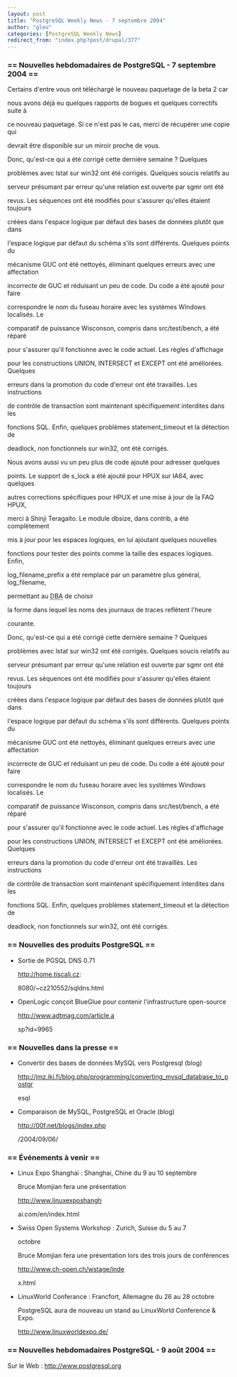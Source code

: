 ```yaml
---
layout: post
title: "PostgreSQL Weekly News - 7 septembre 2004"
author: "gleu"
categories: [PostgreSQL Weekly News]
redirect_from: "index.php?post/drupal/377"
---
```



<h3>== Nouvelles hebdomadaires de PostgreSQL - 7 septembre 2004 ==</h3>

<p>Certains d'entre vous ont téléchargé le nouveau paquetage de la beta 2 car

nous avons déjà eu quelques rapports de bogues et quelques correctifs suite à

ce nouveau paquetage. Si ce n'est pas le cas, merci de récupérer une copie qui

devrait être disponible sur un miroir proche de vous.

</p>

<p>Donc, qu'est-ce qui a été corrigé cette dernière semaine&nbsp;? Quelques

problèmes avec lstat sur win32 ont été corrigés. Quelques soucis relatifs au

serveur présumant par erreur qu'une relation est ouverte par sgmr ont été

revus. Les séquences ont été modifiés pour s'assurer qu'elles étaient toujours

créées dans l'espace logique par défaut des bases de données plutôt que dans

l'espace logique par défaut du schéma s'ils sont différents. Quelques points du

mécanisme GUC ont été nettoyés, éliminant quelques erreurs avec une affectation

incorrecte de GUC et réduisant un peu de code. Du code a été ajouté pour faire

correspondre le nom du fuseau horaire avec les systèmes Windows localisés. Le

comparatif de puissance Wisconson, compris dans src/test/bench, a été réparé

pour s'assurer qu'il fonctionne avec le code actuel. Les règles d'affichage

pour les constructions UNION, INTERSECT et EXCEPT ont été améliorées. Quelques

erreurs dans la promotion du code d'erreur ont été travaillés. Les instructions

de contrôle de transaction sont maintenant spécifiquement interdites dans les

fonctions SQL. Enfin, quelques problèmes statement_timeout et la détection de

deadlock, non fonctionnels sur win32, ont été corrigés.</p>

<p>Nous avons aussi vu un peu plus de code ajouté pour adresser quelques

points. Le support de s_lock a été ajouté pour HPUX sur IA64, avec quelques

autres corrections spécifiques pour HPUX et une mise à jour de la FAQ HPUX,

merci à Shinji Teragaito. Le module dbsize, dans contrib, a été complètement

mis à jour pour les espaces logiques, en lui ajoutant quelques nouvelles

fonctions pour tester des points comme la taille des espaces logiques. Enfin,

log_filename_prefix a été remplacé par un paramètre plus général, log_filename,

permettant au <acronym title="DataBase Administrator">DBA</acronym> de choisir

la forme dans lequel les noms des journaux de traces reflètent l'heure

courante.</p>

<p>Donc, qu'est-ce qui a été corrigé cette dernière semaine&nbsp;? Quelques

problèmes avec lstat sur win32 ont été corrigés. Quelques soucis relatifs au

serveur présumant par erreur qu'une relation est ouverte par sgmr ont été

revus. Les séquences ont été modifiés pour s'assurer qu'elles étaient toujours

créées dans l'espace logique par défaut des bases de données plutôt que dans

l'espace logique par défaut du schéma s'ils sont différents. Quelques points du

mécanisme GUC ont été nettoyés, éliminant quelques erreurs avec une affectation

incorrecte de GUC et réduisant un peu de code. Du code a été ajouté pour faire

correspondre le nom du fuseau horaire avec les systèmes Windows localisés. Le

comparatif de puissance Wisconson, compris dans src/test/bench, a été réparé

pour s'assurer qu'il fonctionne avec le code actuel. Les règles d'affichage

pour les constructions UNION, INTERSECT et EXCEPT ont été améliorées. Quelques

erreurs dans la promotion du code d'erreur ont été travaillés. Les instructions

de contrôle de transaction sont maintenant spécifiquement interdites dans les

fonctions SQL. Enfin, quelques problèmes statement_timeout et la détection de

deadlock, non fonctionnels sur win32, ont été corrigés.</p>

<!--more-->


<h3>== Nouvelles des produits PostgreSQL ==</h3>

<ul>

<li>Sortie de PGSQL DNS 0.71<br />

<a href="http://home.tiscali.cz:8080/%7Ecz210552/sqldns.html">http://home.tiscali.cz:

8080/~cz210552/sqldns.html</a></li>

<li>OpenLogic conçoit BlueGlue pour contenir l'infrastructure open-source<br />

<a href="http://www.adtmag.com/article.asp?id=9965">http://www.adtmag.com/article.a

sp?id=9965</a></li>

</ul>

<h3>== Nouvelles dans la presse ==</h3>

<ul>

<li>Convertir des bases de données MySQL vers Postgresql (blog)<br />

<a href="http://jmz.iki.fi/blog.php/programming/converting_mysql_database_to_postgr%0Aesql">http://jmz.iki.fi/blog.php/programming/converting_mysql_database_to_postgr

esql</a></li>

<li>Comparaison de MySQL, PostgreSQL et Oracle (blog)<br />

<a href="http://00f.net/blogs/index.php/2004/09/06/">http://00f.net/blogs/index.php

/2004/09/06/</a></li>

</ul>

<h3>== Événements à venir ==</h3>

<ul>

<li>Linux Expo Shanghai&nbsp;: Shanghai, Chine du 9 au 10 septembre<br />

Bruce Momjian fera une présentation<br />

<a href="http://www.linuxexposhanghai.com/en/index.html">http://www.linuxexposhangh

ai.com/en/index.html</a></li>

<li>Swiss Open Systems Workshop&nbsp;: Zurich, Suisse du 5 au 7

octobre<br />

Bruce Momjian fera une présentation lors des trois jours de conférences<br />

<a href="http://www.ch-open.ch/wstage/index.html">http://www.ch-open.ch/wstage/inde

x.html</a></li>

<li>LinuxWorld Conferance&nbsp;: Francfort, Allemagne du 26 au 28 octobre<br />

PostgreSQL aura de nouveau un stand au LinuxWorld Conference &amp; Expo.

<a href="http://www.linuxworldexpo.de/">http://www.linuxworldexpo.de/</a></li>

</ul>

<h3>== Nouvelles hebdomadaires PostgreSQL - 9 août 2004 ==</h3>

<p>Sur le Web&nbsp;: <a href="http://www.postgresql.org">http://www.postgresql.org</a></p>